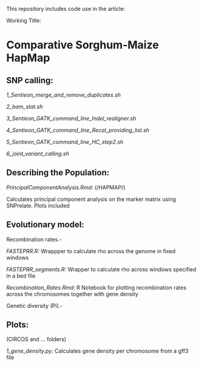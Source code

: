 This repository includes code use in the article:

Working Title:
#  Comparative Sorghum-Maize HapMap

## SNP calling:
*1_Sentieon_merge_and_remove_duplicates.sh*

*2_bam_stat.sh*

*3_Sentieon_GATK_command_line_Indel_realigner.sh*

*4_Sentieon_GATK_command_line_Recal_providing_list.sh*

*5_Sentieon_GATK_command_line_HC_step2.sh*

*6_joint_variant_calling.sh*

## Describing the Population:

*PrincipalComponentAnalysis.Rmd:* (/HAPMAP/)

Calculates principal component analysis on the marker matrix using SNPrelate. Plots included

## Evolutionary model:

Recombination rates.-

*FASTEPRR.R:* Wrappper to calculate rho across the genome in fixed windows

*FASTEPRR_segments.R:* Wrapper to calculate rho across windows specified in a bed file

*Recombination_Rates.Rmd:* R Notebook for plotting recombination rates across the chromosomes together with gene density 

Genetic diversity (Pi).-


## Plots: 
(CIRCOS and ... folders)

*1_gene_density.py:* Calculates gene density per chromosome from a gff3 file
